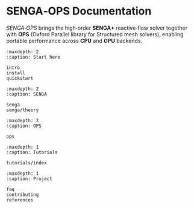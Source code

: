 # SENGA‑OPS Documentation

*SENGA‑OPS* brings the high‑order **SENGA+** reactive‑flow solver together with **OPS** (Oxford Parallel library for Structured mesh solvers), enabling portable performance across **CPU** and **GPU** backends.

```{toctree}
:maxdepth: 2
:caption: Start here

intro
install
quickstart
```

```{toctree}
:maxdepth: 2
:caption: SENGA

senga
senga/theory
```

```{toctree}
:maxdepth: 2
:caption: OPS

ops
```

```{toctree}
:maxdepth: 1
:caption: Tutorials

tutorials/index
```

```{toctree}
:maxdepth: 1
:caption: Project

faq
contributing
references
```
